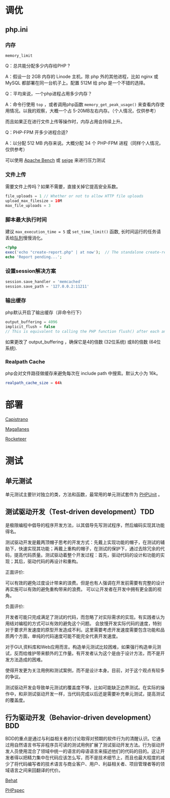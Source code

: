 # 调优

## php.ini

### 内存

`memory_limit`

Q：总共能分配多少内存给PHP ? 

A：假设一台 2GB 内存的 Linode 主机，除 php 外的其他进程，比如 nginx 或 MySQL 都部署在同一台机子上。配置 512M 给 php 是一个不错的选择。

Q：平均来说，一个php进程占用多少内存？

A：命令行使用 `top` ，或者调用php函数 `memory_get_peak_usage()` 来查看内存使用情况。以我的观察，大概一个占 5-20MB左右内存。（个人情况，仅供参考）

而且如果正在进行文件上传等操作时，内存占用会持续上升。

Q：PHP-FPM 开多少进程合适?

A：以分配 512 MB 内存来说。大概分配 34 个 PHP-FPM 进程（同样个人情况，仅供参考）

可以使用 [Apache Bench](https://httpd.apache.org/docs/2.2/programs/ab.html) 或 [seige](http://www.joedog.org/siege-home/) 来进行压力测试

### 文件上传

需要文件上传吗？如果不需要，直接关掉它提高安全系数。

```php
file_uploads = 1 // Whether or not to allow HTTP file uploads
upload_max_filesize = 10M
max_file_uploads = 3
```

### 脚本最大执行时间

建议 `max_execution_time = 5` 或 `set_time_limit()` 函数, 长时间运行的任务请丢给[队列](https://github.com/chrisboulton/php-resque)慢慢消化。

```php
<?php
exec('echo "create-report.php" | at now');  // The standalone create-report.php script runs in a separate background process;
echo 'Report pending...';
```

### 设置session解决方案

```php
session.save_handler = 'memcached'
session.save_path = '127.0.0.2:11211'
```

### 输出缓存

php默认开启了输出缓存（非命令行下）

```php
output_buffering = 4096
implicit_flush = false
// This is equivalent to calling the PHP function flush() after each and every call to print or echo and each and every HTML block. false by default
```

如果更改了 output_buffering ，确保它是4的倍数 (32位系统) 或8的倍数 (64位系统).

### Realpath Cache

php会对文件路径做缓存来避免每次在 include path 中搜索。默认大小为 16k。

```php
realpath_cache_size = 64k
```

# 部署

[Capistrano](http://capistranorb.com/)

[Magallanes](http://magephp.com/)

[Rocketeer](http://rocketeer.autopergamene.eu/#/docs/rocketeer/README)

# 测试

## 单元测试

单元测试主要针对独立的类，方法和函数，最常用的单元测试套件为 [PHPUnit](https://phpunit.de/) 。

## 测试驱动开发（Test-driven development）TDD

是极限编程中倡导的程序开发方法，以其倡导先写测试程序，然后编码实现其功能得名。

测试驱动开发是戴两顶帽子思考的开发方式：先戴上实现功能的帽子，在测试的辅助下，快速实现其功能；再戴上重构的帽子，在测试的保护下，通过去除冗余的代码，提高代码质量。测试驱动着整个开发过程：首先，驱动代码的设计和功能的实现；其后，驱动代码的再设计和重构。

正面评价:

可以有效的避免过度设计带来的浪费。但是也有人强调在开发前需要有完整的设计再实施可以有效的避免重构带来的浪费。
可以让开发者在开发中拥有更全面的视角。

负面评价:

开发者可能只完成满足了测试的代码，而忽略了对实际需求的实现。有实践者认为用结对编程的方式可以有效的避免这个问题。
会放慢开发实际代码的速度，特别对于要求开发速度的原型开发造成不利。这里需要考虑开发速度需要包含功能和品质两个方面，单纯的代码速度可能不能完全代表开发速度。

对于GUI,资料库和Web应用而言。构造单元测试比较困难，如果强行构造单元测试，反而给维护带来额外的工作量。有开发者认为这个是由于设计方法，而不是开发方法造成的困难。

使得开发更为关注用例和测试案例，而不是设计本身。目前，对于这个观点有较多的争议。

测试驱动开发会导致单元测试的覆盖度不够，比如可能缺乏边界测试。在实际的操作中，和非测试驱动开发一样，当代码完成以后还是需要补充单元测试，提高测试的覆盖度。

## 行为驱动开发（Behavior-driven development）BDD

BDD的重点是通过与利益相关者的讨论取得对预期的软件行为的清醒认识。它通过用自然语言书写非程序员可读的测试用例扩展了测试驱动开发方法。行为驱动开发人员使用混合了领域中统一的语言的母语语言来描述他们的代码的目的。这让开发者得以把精力集中在代码应该怎么写，而不是技术细节上，而且也最大程度的减少了将代码编写者的技术语言与商业客户、用户、利益相关者、项目管理者等的领域语言之间来回翻译的代价。

[Behat](http://docs.behat.org/en/v2.5/)

[PHPspec](http://www.phpspec.net/en/latest/)


